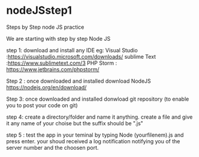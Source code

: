 # nodeJSstep1
Steps by Step node JS  practice

We are starting with step by step Node JS

step 1:
download and install any IDE eg: 
Visual Studio :https://visualstudio.microsoft.com/downloads/
sublime Text  :https://www.sublimetext.com/3
PHP Storm : https://www.jetbrains.com/phpstorm/

Step 2 :
once downloaded and installed
download NodeJS https://nodejs.org/en/download/

Step 3:
once downloaded and installed
donwload git repository (to enable you to post your code on git)

step 4:
create a directory/folder and name it anything.
create a file and give it any name of your choise but the suffix should be ".js"

step 5 :
test the app in your teminal by typing Node (yourfilenem).js and press enter.
your shoud received a log notification notifying you of the server number and the choosen port.
